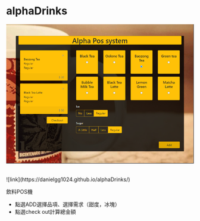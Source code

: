 # alphaDrinks

![](https://github.com/DanielGG1024/alphaDrinks/blob/main/POS.png)

<br>
 ![link](https://danielgg1024.github.io/alphaDrinks/)
 
飲料POS機

* 點選ADD選擇品項、選擇需求（甜度，冰塊）
* 點選check out計算總金額
